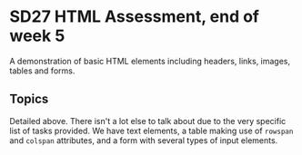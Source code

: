 # SD27 HTML Assessment, end of week 5

A demonstration of basic HTML elements including headers, links, images, tables and forms.

## Topics

Detailed above. There isn't a lot else to talk about due to the very specific list of tasks provided. We have text elements, a table making use of `rowspan` and `colspan` attributes, and a form with several types of input elements.
